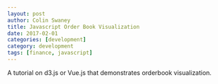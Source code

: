 ```yaml
---
layout: post
author: Colin Swaney
title: Javascript Order Book Visualization
date: 2017-02-01
categories: [development]
category: development
tags: [finance, javascript]
---
```


A tutorial on d3.js or Vue.js that demonstrates orderbook visualization.
